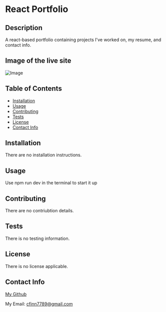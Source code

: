 # React Portfolio

  ## Description
  A react-based portfolio containing projects I've worked on, my resume, and contact info.

  ## Image of the live site
  ![Image]()

  ## Table of Contents
  - [Installation](#installation)
  - [Usage](#usage)
  - [Contributing](#contributing)
  - [Tests](#tests)
  - [License](#license)
  - [Contact Info](#contact-info)

  ## Installation
  There are no installation instructions.

  ## Usage
  Use npm run dev in the terminal to start it up

  ## Contributing
  There are no contriubtion details.

  ## Tests
  There is no testing information.

  ## License
  There is no license applicable. 

  ## Contact Info
  [My Github](https://github.com/cfinn7789)
  
  My Email: cfinn7789@gmail.com
